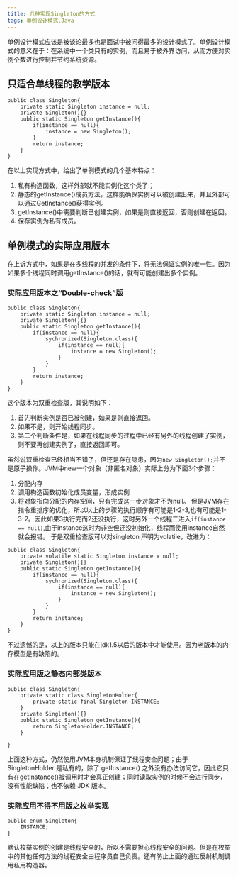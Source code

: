 ```yaml
---
title: 几种实现Singleton的方式
tags: 单例设计模式,Java
---
```

单例设计模式应该是被谈论最多也是面试中被问得最多的设计模式了。单例设计模式的意义在于：在系统中一个类只有的实例，而且易于被外界访问，从而方便对实例个数进行控制并节约系统资源。
## 只适合单线程的教学版本
```
public class Singleton{
    private static Singleton instance = null;
    private Singleton(){}
    public static Singleton getInstance(){
        if(instance == null){
            instance = new Singleton();
        }
        return instance;
    }
} 
```
在以上实现方式中，给出了单例模式的几个基本特点：

 1. 私有构造函数，这样外部就不能实例化这个类了；
 2. 静态的getInstance()成员方法，这样能确保实例可以被创建出来，并且外部可以通过GetInstance()获得实例。
 3. getInstance()中需要判断已创建实例，如果是则直接返回，否则创建在返回。
 4. 保存实例为私有成员。
## 单例模式的实际应用版本
在上诉方式中，如果是在多线程的并发的条件下，将无法保证实例的唯一性。因为如果多个线程同时调用getInstance()的话，就有可能创建出多个实例。
### 实际应用版本之“Double-check”版
```
public class Singleton{
    private static Singleton instance = null;
    private Singleton(){}
    public static Singleton getInstance(){
        if(instance == null){
            sychronized(Singleton.class){
                if(instance == null){
                    instance = new Singleton();
                }
            }
        }
        return instance;
    }
} 
```
这个版本为双重检查版，其说明如下：
 1. 首先判断实例是否已被创建，如果是则直接返回。
 2. 如果不是，则开始线程同步。
 3. 第二个判断条件是，如果在线程同步的过程中已经有另外的线程创建了实例，则不要再创建实例了，直接返回即可。

虽然说双重检查已经相当不错了，但还是存在隐患，因为`new Singleton();`并不是原子操作。JVM中new一个对象（非匿名对象）实际上分为下面3个步骤：
1. 分配内存
2. 调用构造函数初始化成员变量，形成实例
3. 将对象指向分配的内存空间，只有完成这一步对象才不为null。
但是JVM存在指令重排序的优化，所以以上的步骤的执行顺序有可能是1-2-3,也有可能是1-3-2。因此如果3执行完而2还没执行，这时另外一个线程二进入`if(instance == null)`,由于instance这时为非空但还没初始化，线程而使用instance自然就会报错。
于是双重检查版可以对singleton 声明为volatile，改进为：
```
public class Singleton{
    private volatile static Singleton instance = null;
    private Singleton(){}
    public static Singleton getInstance(){
        if(instance == null){
            sychronized(Singleton.class){
                if(instance == null){
                    instance = new Singleton();
                }
            }
        }
        return instance;
    }
} 
```
不过遗憾的是，以上的版本只能在jdk1.5以后的版本中才能使用。因为老版本的内存模型是有缺陷的。

### 实际应用版之静态内部类版本
```
public class Singleton{
    private static class SingletonHolder{
        private static final Singleton INSTANCE;
    }
    private Singleton(){}
    public static Singleton getInstance(){
        return SingletonHolder.INSTANCE;
    }
    
}
```
上面这种方式，仍然使用JVM本身机制保证了线程安全问题；由于 SingletonHolder 是私有的，除了 getInstance() 之外没有办法访问它，因此它只有在getInstance()被调用时才会真正创建；同时读取实例的时候不会进行同步，没有性能缺陷；也不依赖 JDK 版本。



### 实际应用不得不用版之枚举实现
```
public enum Singleton{
    INSTANCE;
}
```
默认枚举实例的创建是线程安全的，所以不需要担心线程安全的问题。但是在枚举中的其他任何方法的线程安全由程序员自己负责。还有防止上面的通过反射机制调用私用构造器。






















 
